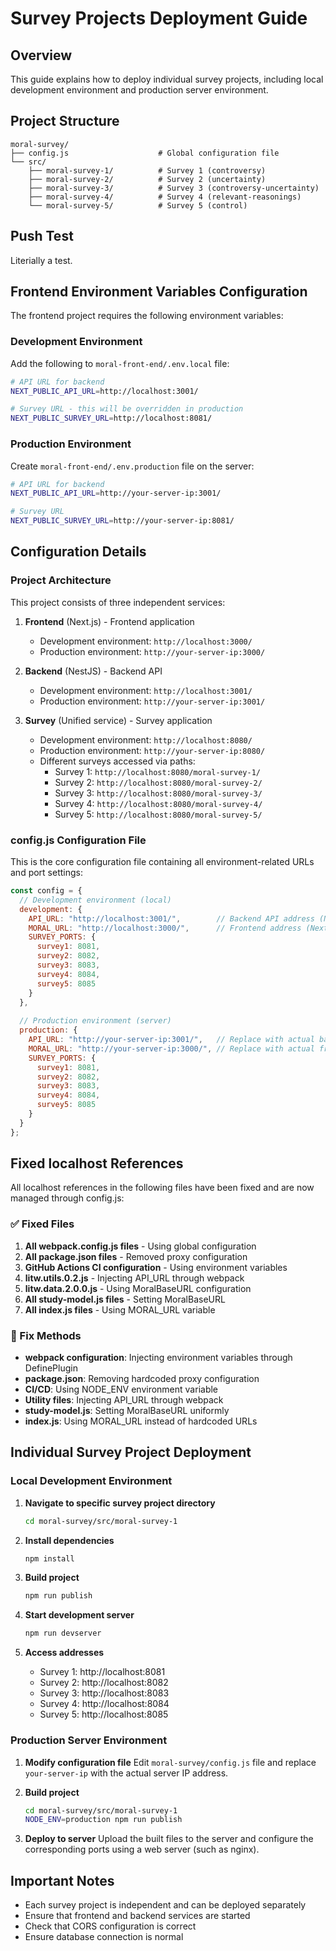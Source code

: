 # Survey Projects Deployment Guide

## Overview
This guide explains how to deploy individual survey projects, including local development environment and production server environment.

## Project Structure
```
moral-survey/
├── config.js                    # Global configuration file
└── src/
    ├── moral-survey-1/          # Survey 1 (controversy)
    ├── moral-survey-2/          # Survey 2 (uncertainty)
    ├── moral-survey-3/          # Survey 3 (controversy-uncertainty)
    ├── moral-survey-4/          # Survey 4 (relevant-reasonings)
    └── moral-survey-5/          # Survey 5 (control)
```
## Push Test

Literially a test.

## Frontend Environment Variables Configuration

The frontend project requires the following environment variables:

### Development Environment
Add the following to `moral-front-end/.env.local` file:
```bash
# API URL for backend
NEXT_PUBLIC_API_URL=http://localhost:3001/

# Survey URL - this will be overridden in production
NEXT_PUBLIC_SURVEY_URL=http://localhost:8081/
```

### Production Environment
Create `moral-front-end/.env.production` file on the server:
```bash
# API URL for backend
NEXT_PUBLIC_API_URL=http://your-server-ip:3001/

# Survey URL
NEXT_PUBLIC_SURVEY_URL=http://your-server-ip:8081/
```

## Configuration Details

### Project Architecture
This project consists of three independent services:

1. **Frontend** (Next.js) - Frontend application
   - Development environment: `http://localhost:3000/`
   - Production environment: `http://your-server-ip:3000/`

2. **Backend** (NestJS) - Backend API
   - Development environment: `http://localhost:3001/`
   - Production environment: `http://your-server-ip:3001/`

3. **Survey** (Unified service) - Survey application
   - Development environment: `http://localhost:8080/`
   - Production environment: `http://your-server-ip:8080/`
   - Different surveys accessed via paths:
     - Survey 1: `http://localhost:8080/moral-survey-1/`
     - Survey 2: `http://localhost:8080/moral-survey-2/`
     - Survey 3: `http://localhost:8080/moral-survey-3/`
     - Survey 4: `http://localhost:8080/moral-survey-4/`
     - Survey 5: `http://localhost:8080/moral-survey-5/`

### config.js Configuration File
This is the core configuration file containing all environment-related URLs and port settings:

```javascript
const config = {
  // Development environment (local)
  development: {
    API_URL: "http://localhost:3001/",        // Backend API address (NestJS)
    MORAL_URL: "http://localhost:3000/",      // Frontend address (Next.js)
    SURVEY_PORTS: {
      survey1: 8081,
      survey2: 8082,
      survey3: 8083,
      survey4: 8084,
      survey5: 8085
    }
  },
  
  // Production environment (server)
  production: {
    API_URL: "http://your-server-ip:3001/",   // Replace with actual backend server IP
    MORAL_URL: "http://your-server-ip:3000/", // Replace with actual frontend server IP
    SURVEY_PORTS: {
      survey1: 8081,
      survey2: 8082,
      survey3: 8083,
      survey4: 8084,
      survey5: 8085
    }
  }
};
```

## Fixed localhost References

All localhost references in the following files have been fixed and are now managed through config.js:

### ✅ Fixed Files
1. **All webpack.config.js files** - Using global configuration
2. **All package.json files** - Removed proxy configuration
3. **GitHub Actions CI configuration** - Using environment variables
4. **litw.utils.0.2.js** - Injecting API_URL through webpack
5. **litw.data.2.0.0.js** - Using MoralBaseURL configuration
6. **All study-model.js files** - Setting MoralBaseURL
7. **All index.js files** - Using MORAL_URL variable

### 🔧 Fix Methods
- **webpack configuration**: Injecting environment variables through DefinePlugin
- **package.json**: Removing hardcoded proxy configuration
- **CI/CD**: Using NODE_ENV environment variable
- **Utility files**: Injecting API_URL through webpack
- **study-model.js**: Setting MoralBaseURL uniformly
- **index.js**: Using MORAL_URL instead of hardcoded URLs

## Individual Survey Project Deployment

### Local Development Environment

1. **Navigate to specific survey project directory**
   ```bash
   cd moral-survey/src/moral-survey-1
   ```

2. **Install dependencies**
   ```bash
   npm install
   ```

3. **Build project**
   ```bash
   npm run publish
   ```

4. **Start development server**
   ```bash
   npm run devserver
   ```

5. **Access addresses**
   - Survey 1: http://localhost:8081
   - Survey 2: http://localhost:8082
   - Survey 3: http://localhost:8083
   - Survey 4: http://localhost:8084
   - Survey 5: http://localhost:8085

### Production Server Environment

1. **Modify configuration file**
   Edit `moral-survey/config.js` file and replace `your-server-ip` with the actual server IP address.

2. **Build project**
   ```bash
   cd moral-survey/src/moral-survey-1
   NODE_ENV=production npm run publish
   ```

3. **Deploy to server**
   Upload the built files to the server and configure the corresponding ports using a web server (such as nginx).

## Important Notes

- Each survey project is independent and can be deployed separately
- Ensure that frontend and backend services are started
- Check that CORS configuration is correct
- Ensure database connection is normal